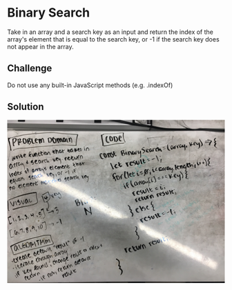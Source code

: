 # Binary Search

Take in an array and a search key as an input and return the index of the array's element that is equal to the search key, or -1 if the search key does not appear in the array.

## Challenge

Do not use any built-in JavaScript methods (e.g. .indexOf)

## Solution

![whiteboard solution](assets/binary-search.jpg)
